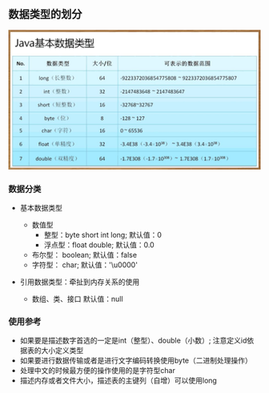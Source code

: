 ## 数据类型的划分
![avatar](images/基本数据类型.JPG)

### 数据分类
- 基本数据类型
    - 数值型
        - 整型：byte short int long;   默认值：0
        - 浮点型：float double;     默认值：0.0
    - 布尔型： boolean;     默认值：false
    - 字符型： char;        默认值：'\u0000'
    
- 引用数据类型：牵扯到内存关系的使用
    - 数组、类、接口   默认值：null


### 使用参考
- 如果要是描述数字首选的一定是int（整型）、double（小数）; 注意定义id依据表的大小定义类型
- 如果要进行数据传输或者是进行文字编码转换使用byte（二进制处理操作）
- 处理中文的时候最方便的操作使用的是字符型char
- 描述内存或者文件大小，描述表的主键列（自增）可以使用long

